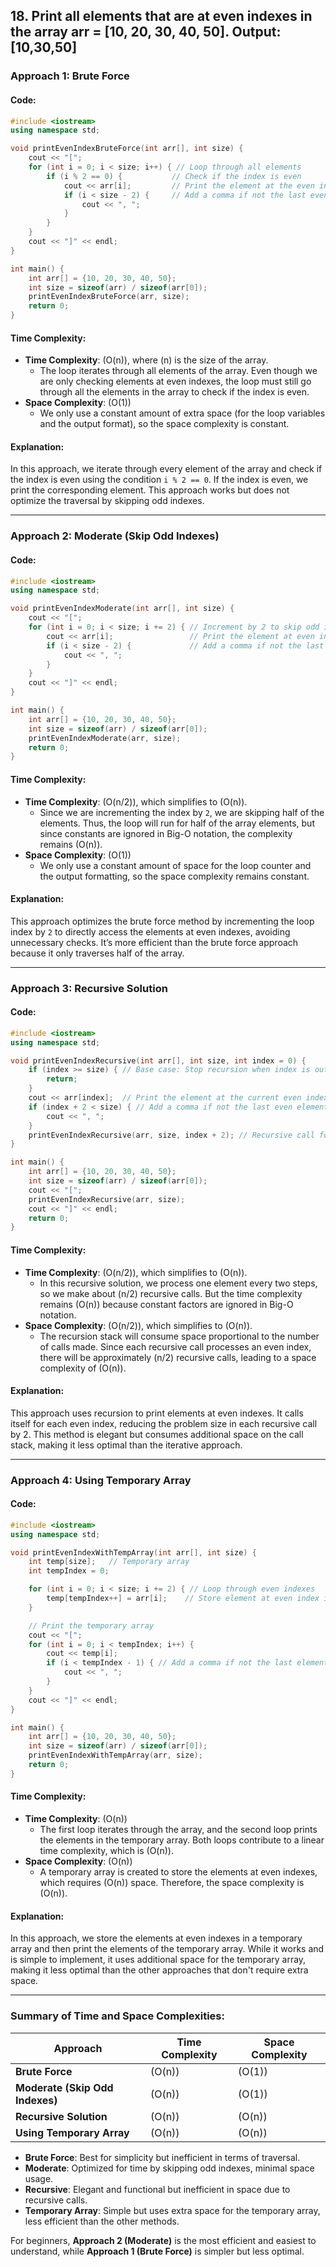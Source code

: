 ## 18. Print all elements that are at even indexes in the array arr = [10, 20, 30, 40, 50]. Output:[10,30,50]

### **Approach 1: Brute Force**

#### Code:
```cpp
#include <iostream>
using namespace std;

void printEvenIndexBruteForce(int arr[], int size) {
    cout << "[";
    for (int i = 0; i < size; i++) { // Loop through all elements
        if (i % 2 == 0) {           // Check if the index is even
            cout << arr[i];         // Print the element at the even index
            if (i < size - 2) {     // Add a comma if not the last even element
                cout << ", ";
            }
        }
    }
    cout << "]" << endl;
}

int main() {
    int arr[] = {10, 20, 30, 40, 50};
    int size = sizeof(arr) / sizeof(arr[0]);
    printEvenIndexBruteForce(arr, size);
    return 0;
}
```

#### **Time Complexity**:
- **Time Complexity**: \(O(n)\), where \(n\) is the size of the array.
  - The loop iterates through all elements of the array. Even though we are only checking elements at even indexes, the loop must still go through all the elements in the array to check if the index is even.
- **Space Complexity**: \(O(1)\)
  - We only use a constant amount of extra space (for the loop variables and the output format), so the space complexity is constant.

#### Explanation:
In this approach, we iterate through every element of the array and check if the index is even using the condition `i % 2 == 0`. If the index is even, we print the corresponding element. This approach works but does not optimize the traversal by skipping odd indexes.

---

### **Approach 2: Moderate (Skip Odd Indexes)**

#### Code:
```cpp
#include <iostream>
using namespace std;

void printEvenIndexModerate(int arr[], int size) {
    cout << "[";
    for (int i = 0; i < size; i += 2) { // Increment by 2 to skip odd indexes
        cout << arr[i];                 // Print the element at even index
        if (i < size - 2) {             // Add a comma if not the last even element
            cout << ", ";
        }
    }
    cout << "]" << endl;
}

int main() {
    int arr[] = {10, 20, 30, 40, 50};
    int size = sizeof(arr) / sizeof(arr[0]);
    printEvenIndexModerate(arr, size);
    return 0;
}
```

#### **Time Complexity**:
- **Time Complexity**: \(O(n/2)\), which simplifies to \(O(n)\).
  - Since we are incrementing the index by `2`, we are skipping half of the elements. Thus, the loop will run for half of the array elements, but since constants are ignored in Big-O notation, the complexity remains \(O(n)\).
- **Space Complexity**: \(O(1)\)
  - We only use a constant amount of space for the loop counter and the output formatting, so the space complexity remains constant.

#### Explanation:
This approach optimizes the brute force method by incrementing the loop index by `2` to directly access the elements at even indexes, avoiding unnecessary checks. It’s more efficient than the brute force approach because it only traverses half of the array.

---

### **Approach 3: Recursive Solution**

#### Code:
```cpp
#include <iostream>
using namespace std;

void printEvenIndexRecursive(int arr[], int size, int index = 0) {
    if (index >= size) { // Base case: Stop recursion when index is out of bounds
        return;
    }
    cout << arr[index];  // Print the element at the current even index
    if (index + 2 < size) { // Add a comma if not the last even element
        cout << ", ";
    }
    printEvenIndexRecursive(arr, size, index + 2); // Recursive call for next even index
}

int main() {
    int arr[] = {10, 20, 30, 40, 50};
    int size = sizeof(arr) / sizeof(arr[0]);
    cout << "[";
    printEvenIndexRecursive(arr, size);
    cout << "]" << endl;
    return 0;
}
```

#### **Time Complexity**:
- **Time Complexity**: \(O(n/2)\), which simplifies to \(O(n)\).
  - In this recursive solution, we process one element every two steps, so we make about \(n/2\) recursive calls. But the time complexity remains \(O(n)\) because constant factors are ignored in Big-O notation.
- **Space Complexity**: \(O(n/2)\), which simplifies to \(O(n)\).
  - The recursion stack will consume space proportional to the number of calls made. Since each recursive call processes an even index, there will be approximately \(n/2\) recursive calls, leading to a space complexity of \(O(n)\).

#### Explanation:
This approach uses recursion to print elements at even indexes. It calls itself for each even index, reducing the problem size in each recursive call by 2. This method is elegant but consumes additional space on the call stack, making it less optimal than the iterative approach.

---

### **Approach 4: Using Temporary Array**

#### Code:
```cpp
#include <iostream>
using namespace std;

void printEvenIndexWithTempArray(int arr[], int size) {
    int temp[size];   // Temporary array
    int tempIndex = 0;

    for (int i = 0; i < size; i += 2) { // Loop through even indexes
        temp[tempIndex++] = arr[i];    // Store element at even index in temp
    }

    // Print the temporary array
    cout << "[";
    for (int i = 0; i < tempIndex; i++) {
        cout << temp[i];
        if (i < tempIndex - 1) { // Add a comma if not the last element
            cout << ", ";
        }
    }
    cout << "]" << endl;
}

int main() {
    int arr[] = {10, 20, 30, 40, 50};
    int size = sizeof(arr) / sizeof(arr[0]);
    printEvenIndexWithTempArray(arr, size);
    return 0;
}
```

#### **Time Complexity**:
- **Time Complexity**: \(O(n)\)
  - The first loop iterates through the array, and the second loop prints the elements in the temporary array. Both loops contribute to a linear time complexity, which is \(O(n)\).
- **Space Complexity**: \(O(n)\)
  - A temporary array is created to store the elements at even indexes, which requires \(O(n)\) space. Therefore, the space complexity is \(O(n)\).

#### Explanation:
In this approach, we store the elements at even indexes in a temporary array and then print the elements of the temporary array. While it works and is simple to implement, it uses additional space for the temporary array, making it less optimal than the other approaches that don't require extra space.

---

### **Summary of Time and Space Complexities:**

| **Approach**                     | **Time Complexity** | **Space Complexity** |
|----------------------------------|---------------------|----------------------|
| **Brute Force**                  | \(O(n)\)            | \(O(1)\)             |
| **Moderate (Skip Odd Indexes)**  | \(O(n)\)            | \(O(1)\)             |
| **Recursive Solution**           | \(O(n)\)            | \(O(n)\)             |
| **Using Temporary Array**        | \(O(n)\)            | \(O(n)\)             |

- **Brute Force**: Best for simplicity but inefficient in terms of traversal.
- **Moderate**: Optimized for time by skipping odd indexes, minimal space usage.
- **Recursive**: Elegant and functional but inefficient in space due to recursive calls.
- **Temporary Array**: Simple but uses extra space for the temporary array, less efficient than the other methods.

For beginners, **Approach 2 (Moderate)** is the most efficient and easiest to understand, while **Approach 1 (Brute Force)** is simpler but less optimal.